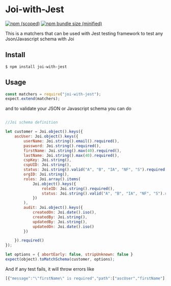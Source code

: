 # Joi-with-Jest

[![npm (scoped)](https://img.shields.io/npm/v/npm?color=blue)](https://www.npmjs.com/package/joi-with-jest)
[![npm bundle size (minified)](https://img.shields.io/bundlephobia/min/joi-with-jest?color=green)](https://www.npmjs.com/package/joi-with-jest)

This is a matchers that can be used with Jest testing framework to test any Json/Javascript schema with Joi

## Install

```
$ npm install joi-with-jest
```

## Usage

```js
const matchers = require("joi-with-jest");
expect.extend(matchers);
```

and to validate your JSON or Javascript schema you can do

```js

//Joi schema definition

let customer = Joi.object().keys({
    ascUser: Joi.object().keys({
        userName: Joi.string().email().required(),
        password: Joi.string().required(),
        firstName: Joi.string().max(40).required(),
        lastName: Joi.string().max(40).required(),
        cspKey: Joi.string(),
        cspUID: Joi.string(),
        status: Joi.string().valid("A", "B", "IA", "NF", "S").required(),
        orgID: Joi.string(),
        roles: Joi.array().items(
            Joi.object().keys({
                roleID: Joi.string().required(),
                status: Joi.string().valid("A", "B", "IA", "NF", "S").required()
            })
        ),
        audit: Joi.object().keys({
            createdOn: Joi.date().iso(),
            createdBy: Joi.string(),
            updatedBy: Joi.string(),
            updatedOn: Joi.date().iso()
        })

    }).required()
});

let options = { abortEarly: false, stripUnknown: false }
expect(object).toMatchSchema(customer, options);

```

And if any test fails, it will throw errors like

```js
[{"message":"\"firstName\" is required","path":["ascUser","firstName"],"validationFailed":"required"}]
```
